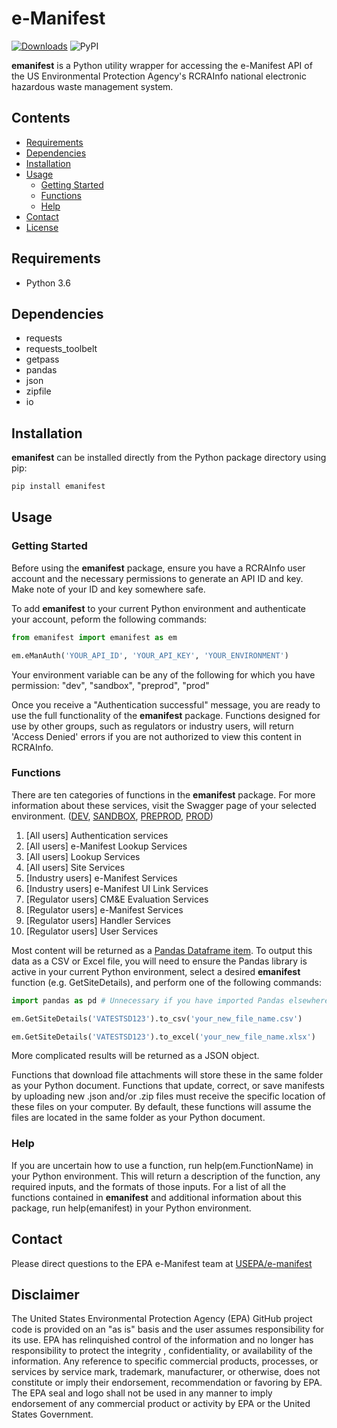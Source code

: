 # e-Manifest

[![Downloads](https://pepy.tech/badge/emanifest)](https://pepy.tech/project/emanifest)
![PyPI](https://img.shields.io/pypi/v/emanifest)

**emanifest** is a Python utility wrapper for accessing the e-Manifest API of the US Environmental Protection Agency's RCRAInfo national electronic hazardous waste management system.

## Contents
- [Requirements](#requirements)
- [Dependencies](#dependencies)
- [Installation](#installation)
- [Usage](#usage)
  - [Getting Started](#getting-started)
  - [Functions](#functions)
  - [Help](#help)
- [Contact](#contact)
- [License](#license)

## Requirements

- Python 3.6

## Dependencies

- requests
- requests_toolbelt
- getpass
- pandas
- json
- zipfile
- io

## Installation

**emanifest** can be installed directly from the Python package directory using pip:

```bash
pip install emanifest
```

## Usage

### Getting Started

Before using the **emanifest** package, ensure you have a RCRAInfo user account and the necessary permissions to generate an API ID and key. Make note of your ID and key somewhere safe.

To add **emanifest** to your current Python environment and authenticate your account, peform the following commands:

```python
from emanifest import emanifest as em

em.eManAuth('YOUR_API_ID', 'YOUR_API_KEY', 'YOUR_ENVIRONMENT')
```

Your environment variable can be any of the following for which you have permission: "dev", "sandbox", "preprod", "prod"

Once you receive a "Authentication successful" message, you are ready to use the full functionality of the **emanifest** package. Functions designed for use by other groups, such as regulators or industry users, will return 'Access Denied' errors if you are not authorized to view this content in RCRAInfo.

### Functions

There are ten categories of functions in the **emanifest** package. For more information about these services, visit the Swagger page of your selected environment. ([DEV](https://rcrainfodev.com/rcrainfo/rest), [SANDBOX](https://sandbox.rcrainfodev.net/rcrainfo/rest/), [PREPROD](https://rcrainfopreprod.epa.gov/rcrainfo/rest/), [PROD](https://rcrainfo.epa.gov/rcrainfoprod/rest/))

1. [All users] Authentication services
2. [All users] e-Manifest Lookup Services
3. [All users] Lookup Services
4. [All users] Site Services
5. [Industry users] e-Manifest Services
6. [Industry users] e-Manifest UI Link Services
7. [Regulator users] CM&E Evaluation Services
8. [Regulator users] e-Manifest Services
9. [Regulator users] Handler Services
10. [Regulator users] User Services

Most content will be returned as a [Pandas Dataframe item](https://pandas.pydata.org/docs/reference/api/pandas.DataFrame.html). To output this data as a CSV or Excel file, you will need to ensure the Pandas library is active in your current Python environment, select a desired **emanifest** function (e.g. GetSiteDetails), and perform one of the following commands:

```python
import pandas as pd # Unnecessary if you have imported Pandas elsewhere

em.GetSiteDetails('VATESTSD123').to_csv('your_new_file_name.csv')

em.GetSiteDetails('VATESTSD123').to_excel('your_new_file_name.xlsx')

```

More complicated results will be returned as a JSON object.

Functions that download file attachments will store these in the same folder as your Python document. Functions that update, correct, or save manifests by uploading new .json and/or .zip files must receive the specific location of these files on your computer. By default, these functions will assume the files are located in the same folder as your Python document.

### Help

If you are uncertain how to use a function, run help(em.FunctionName) in your Python environment. This will return a description of the function, any required inputs, and the formats of those inputs. For a list of all the functions contained in **emanifest** and additional information about this package, run help(emanifest) in your Python environment.

## Contact

Please direct questions to the EPA e-Manifest team at [USEPA/e-manifest](https://github.com/USEPA/e-manifest)

## Disclaimer

The United States Environmental Protection Agency (EPA) GitHub project code is provided on an "as is" basis and the user assumes responsibility for its use. EPA has relinquished control of the information and no longer has responsibility to protect the integrity , confidentiality, or availability of the information. Any reference to specific commercial products, processes, or services by service mark, trademark, manufacturer, or otherwise, does not constitute or imply their endorsement, recommendation or favoring by EPA. The EPA seal and logo shall not be used in any manner to imply endorsement of any commercial product or activity by EPA or the United States Government.
